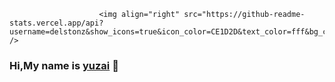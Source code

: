                         <img align="right" src="https://github-readme-stats.vercel.app/api?username=delstonz&show_icons=true&icon_color=CE1D2D&text_color=fff&bg_color=000&hide_title=true" />


### Hi,My name is [yuzai](https://yuzai.xyz/) 👋
